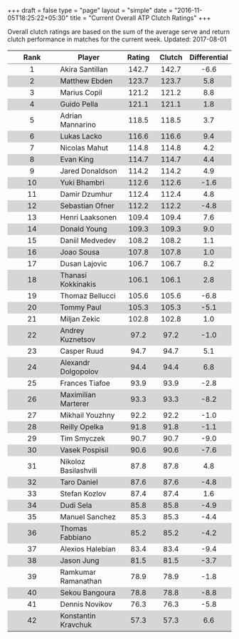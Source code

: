 +++
draft = false
type = "page" 
layout = "simple"
date = "2016-11-05T18:25:22+05:30"
title = "Current Overall ATP Clutch Ratings"
+++


Overall clutch ratings are based on the sum of the average serve and return clutch performance in matches for the current week. Updated: 2017-08-01


<table class='gmisc_table' style='border-collapse: collapse; margin-top: 1em; margin-bottom: 1em;' >
<thead>
<tr>
<th style='border-bottom: 1px solid grey; border-top: 2px solid grey; text-align: center;'>Rank</th>
<th style='border-bottom: 1px solid grey; border-top: 2px solid grey; text-align: center;'>Player</th>
<th style='border-bottom: 1px solid grey; border-top: 2px solid grey; text-align: center;'>Rating</th>
<th style='border-bottom: 1px solid grey; border-top: 2px solid grey; text-align: center;'>Clutch</th>
<th style='border-bottom: 1px solid grey; border-top: 2px solid grey; text-align: center;'>Differential</th>
</tr>
</thead>
<tbody>
<tr>
<td style='width:40%; text-align: center;'>1</td>
<td style='width:40%; text-align: left;'>Akira Santillan</td>
<td style='width:40%; text-align: center;'>142.7</td>
<td style='width:40%; text-align: center;'>142.7</td>
<td style='width:40%; text-align: center;'>-6.6</td>
</tr>
<tr style='background-color: #d6d6d6;'>
<td style='width:40%; background-color: #d6d6d6; text-align: center;'>2</td>
<td style='width:40%; background-color: #d6d6d6; text-align: left;'>Matthew Ebden</td>
<td style='width:40%; background-color: #d6d6d6; text-align: center;'>123.7</td>
<td style='width:40%; background-color: #d6d6d6; text-align: center;'>123.7</td>
<td style='width:40%; background-color: #d6d6d6; text-align: center;'>5.8</td>
</tr>
<tr>
<td style='width:40%; text-align: center;'>3</td>
<td style='width:40%; text-align: left;'>Marius Copil</td>
<td style='width:40%; text-align: center;'>121.2</td>
<td style='width:40%; text-align: center;'>121.2</td>
<td style='width:40%; text-align: center;'>8.8</td>
</tr>
<tr style='background-color: #d6d6d6;'>
<td style='width:40%; background-color: #d6d6d6; text-align: center;'>4</td>
<td style='width:40%; background-color: #d6d6d6; text-align: left;'>Guido Pella</td>
<td style='width:40%; background-color: #d6d6d6; text-align: center;'>121.1</td>
<td style='width:40%; background-color: #d6d6d6; text-align: center;'>121.1</td>
<td style='width:40%; background-color: #d6d6d6; text-align: center;'>1.8</td>
</tr>
<tr>
<td style='width:40%; text-align: center;'>5</td>
<td style='width:40%; text-align: left;'>Adrian Mannarino</td>
<td style='width:40%; text-align: center;'>118.5</td>
<td style='width:40%; text-align: center;'>118.5</td>
<td style='width:40%; text-align: center;'>3.7</td>
</tr>
<tr style='background-color: #d6d6d6;'>
<td style='width:40%; background-color: #d6d6d6; text-align: center;'>6</td>
<td style='width:40%; background-color: #d6d6d6; text-align: left;'>Lukas Lacko</td>
<td style='width:40%; background-color: #d6d6d6; text-align: center;'>116.6</td>
<td style='width:40%; background-color: #d6d6d6; text-align: center;'>116.6</td>
<td style='width:40%; background-color: #d6d6d6; text-align: center;'>9.4</td>
</tr>
<tr>
<td style='width:40%; text-align: center;'>7</td>
<td style='width:40%; text-align: left;'>Nicolas Mahut</td>
<td style='width:40%; text-align: center;'>114.8</td>
<td style='width:40%; text-align: center;'>114.8</td>
<td style='width:40%; text-align: center;'>4.2</td>
</tr>
<tr style='background-color: #d6d6d6;'>
<td style='width:40%; background-color: #d6d6d6; text-align: center;'>8</td>
<td style='width:40%; background-color: #d6d6d6; text-align: left;'>Evan King</td>
<td style='width:40%; background-color: #d6d6d6; text-align: center;'>114.7</td>
<td style='width:40%; background-color: #d6d6d6; text-align: center;'>114.7</td>
<td style='width:40%; background-color: #d6d6d6; text-align: center;'>4.4</td>
</tr>
<tr>
<td style='width:40%; text-align: center;'>9</td>
<td style='width:40%; text-align: left;'>Jared Donaldson</td>
<td style='width:40%; text-align: center;'>114.2</td>
<td style='width:40%; text-align: center;'>114.2</td>
<td style='width:40%; text-align: center;'>4.9</td>
</tr>
<tr style='background-color: #d6d6d6;'>
<td style='width:40%; background-color: #d6d6d6; text-align: center;'>10</td>
<td style='width:40%; background-color: #d6d6d6; text-align: left;'>Yuki Bhambri</td>
<td style='width:40%; background-color: #d6d6d6; text-align: center;'>112.6</td>
<td style='width:40%; background-color: #d6d6d6; text-align: center;'>112.6</td>
<td style='width:40%; background-color: #d6d6d6; text-align: center;'>-1.6</td>
</tr>
<tr>
<td style='width:40%; text-align: center;'>11</td>
<td style='width:40%; text-align: left;'>Damir Dzumhur</td>
<td style='width:40%; text-align: center;'>112.4</td>
<td style='width:40%; text-align: center;'>112.4</td>
<td style='width:40%; text-align: center;'>4.8</td>
</tr>
<tr style='background-color: #d6d6d6;'>
<td style='width:40%; background-color: #d6d6d6; text-align: center;'>12</td>
<td style='width:40%; background-color: #d6d6d6; text-align: left;'>Sebastian Ofner</td>
<td style='width:40%; background-color: #d6d6d6; text-align: center;'>112.2</td>
<td style='width:40%; background-color: #d6d6d6; text-align: center;'>112.2</td>
<td style='width:40%; background-color: #d6d6d6; text-align: center;'>-4.8</td>
</tr>
<tr>
<td style='width:40%; text-align: center;'>13</td>
<td style='width:40%; text-align: left;'>Henri Laaksonen</td>
<td style='width:40%; text-align: center;'>109.4</td>
<td style='width:40%; text-align: center;'>109.4</td>
<td style='width:40%; text-align: center;'>7.6</td>
</tr>
<tr style='background-color: #d6d6d6;'>
<td style='width:40%; background-color: #d6d6d6; text-align: center;'>14</td>
<td style='width:40%; background-color: #d6d6d6; text-align: left;'>Donald Young</td>
<td style='width:40%; background-color: #d6d6d6; text-align: center;'>109.3</td>
<td style='width:40%; background-color: #d6d6d6; text-align: center;'>109.3</td>
<td style='width:40%; background-color: #d6d6d6; text-align: center;'>9.0</td>
</tr>
<tr>
<td style='width:40%; text-align: center;'>15</td>
<td style='width:40%; text-align: left;'>Daniil Medvedev</td>
<td style='width:40%; text-align: center;'>108.2</td>
<td style='width:40%; text-align: center;'>108.2</td>
<td style='width:40%; text-align: center;'>1.1</td>
</tr>
<tr style='background-color: #d6d6d6;'>
<td style='width:40%; background-color: #d6d6d6; text-align: center;'>16</td>
<td style='width:40%; background-color: #d6d6d6; text-align: left;'>Joao Sousa</td>
<td style='width:40%; background-color: #d6d6d6; text-align: center;'>107.8</td>
<td style='width:40%; background-color: #d6d6d6; text-align: center;'>107.8</td>
<td style='width:40%; background-color: #d6d6d6; text-align: center;'>1.0</td>
</tr>
<tr>
<td style='width:40%; text-align: center;'>17</td>
<td style='width:40%; text-align: left;'>Dusan Lajovic</td>
<td style='width:40%; text-align: center;'>106.7</td>
<td style='width:40%; text-align: center;'>106.7</td>
<td style='width:40%; text-align: center;'>8.2</td>
</tr>
<tr style='background-color: #d6d6d6;'>
<td style='width:40%; background-color: #d6d6d6; text-align: center;'>18</td>
<td style='width:40%; background-color: #d6d6d6; text-align: left;'>Thanasi Kokkinakis</td>
<td style='width:40%; background-color: #d6d6d6; text-align: center;'>106.1</td>
<td style='width:40%; background-color: #d6d6d6; text-align: center;'>106.1</td>
<td style='width:40%; background-color: #d6d6d6; text-align: center;'>2.8</td>
</tr>
<tr>
<td style='width:40%; text-align: center;'>19</td>
<td style='width:40%; text-align: left;'>Thomaz Bellucci</td>
<td style='width:40%; text-align: center;'>105.6</td>
<td style='width:40%; text-align: center;'>105.6</td>
<td style='width:40%; text-align: center;'>-6.8</td>
</tr>
<tr style='background-color: #d6d6d6;'>
<td style='width:40%; background-color: #d6d6d6; text-align: center;'>20</td>
<td style='width:40%; background-color: #d6d6d6; text-align: left;'>Tommy Paul</td>
<td style='width:40%; background-color: #d6d6d6; text-align: center;'>105.3</td>
<td style='width:40%; background-color: #d6d6d6; text-align: center;'>105.3</td>
<td style='width:40%; background-color: #d6d6d6; text-align: center;'>-5.1</td>
</tr>
<tr>
<td style='width:40%; text-align: center;'>21</td>
<td style='width:40%; text-align: left;'>Miljan Zekic</td>
<td style='width:40%; text-align: center;'>102.8</td>
<td style='width:40%; text-align: center;'>102.8</td>
<td style='width:40%; text-align: center;'>1.0</td>
</tr>
<tr style='background-color: #d6d6d6;'>
<td style='width:40%; background-color: #d6d6d6; text-align: center;'>22</td>
<td style='width:40%; background-color: #d6d6d6; text-align: left;'>Andrey Kuznetsov</td>
<td style='width:40%; background-color: #d6d6d6; text-align: center;'>97.2</td>
<td style='width:40%; background-color: #d6d6d6; text-align: center;'>97.2</td>
<td style='width:40%; background-color: #d6d6d6; text-align: center;'>-1.0</td>
</tr>
<tr>
<td style='width:40%; text-align: center;'>23</td>
<td style='width:40%; text-align: left;'>Casper Ruud</td>
<td style='width:40%; text-align: center;'>94.7</td>
<td style='width:40%; text-align: center;'>94.7</td>
<td style='width:40%; text-align: center;'>5.1</td>
</tr>
<tr style='background-color: #d6d6d6;'>
<td style='width:40%; background-color: #d6d6d6; text-align: center;'>24</td>
<td style='width:40%; background-color: #d6d6d6; text-align: left;'>Alexandr Dolgopolov</td>
<td style='width:40%; background-color: #d6d6d6; text-align: center;'>94.4</td>
<td style='width:40%; background-color: #d6d6d6; text-align: center;'>94.4</td>
<td style='width:40%; background-color: #d6d6d6; text-align: center;'>6.8</td>
</tr>
<tr>
<td style='width:40%; text-align: center;'>25</td>
<td style='width:40%; text-align: left;'>Frances Tiafoe</td>
<td style='width:40%; text-align: center;'>93.9</td>
<td style='width:40%; text-align: center;'>93.9</td>
<td style='width:40%; text-align: center;'>-2.8</td>
</tr>
<tr style='background-color: #d6d6d6;'>
<td style='width:40%; background-color: #d6d6d6; text-align: center;'>26</td>
<td style='width:40%; background-color: #d6d6d6; text-align: left;'>Maximilian Marterer</td>
<td style='width:40%; background-color: #d6d6d6; text-align: center;'>93.3</td>
<td style='width:40%; background-color: #d6d6d6; text-align: center;'>93.3</td>
<td style='width:40%; background-color: #d6d6d6; text-align: center;'>-8.2</td>
</tr>
<tr>
<td style='width:40%; text-align: center;'>27</td>
<td style='width:40%; text-align: left;'>Mikhail Youzhny</td>
<td style='width:40%; text-align: center;'>92.2</td>
<td style='width:40%; text-align: center;'>92.2</td>
<td style='width:40%; text-align: center;'>-1.0</td>
</tr>
<tr style='background-color: #d6d6d6;'>
<td style='width:40%; background-color: #d6d6d6; text-align: center;'>28</td>
<td style='width:40%; background-color: #d6d6d6; text-align: left;'>Reilly Opelka</td>
<td style='width:40%; background-color: #d6d6d6; text-align: center;'>91.8</td>
<td style='width:40%; background-color: #d6d6d6; text-align: center;'>91.8</td>
<td style='width:40%; background-color: #d6d6d6; text-align: center;'>-1.1</td>
</tr>
<tr>
<td style='width:40%; text-align: center;'>29</td>
<td style='width:40%; text-align: left;'>Tim Smyczek</td>
<td style='width:40%; text-align: center;'>90.7</td>
<td style='width:40%; text-align: center;'>90.7</td>
<td style='width:40%; text-align: center;'>-9.0</td>
</tr>
<tr style='background-color: #d6d6d6;'>
<td style='width:40%; background-color: #d6d6d6; text-align: center;'>30</td>
<td style='width:40%; background-color: #d6d6d6; text-align: left;'>Vasek Pospisil</td>
<td style='width:40%; background-color: #d6d6d6; text-align: center;'>90.6</td>
<td style='width:40%; background-color: #d6d6d6; text-align: center;'>90.6</td>
<td style='width:40%; background-color: #d6d6d6; text-align: center;'>-7.6</td>
</tr>
<tr>
<td style='width:40%; text-align: center;'>31</td>
<td style='width:40%; text-align: left;'>Nikoloz Basilashvili</td>
<td style='width:40%; text-align: center;'>87.8</td>
<td style='width:40%; text-align: center;'>87.8</td>
<td style='width:40%; text-align: center;'>4.8</td>
</tr>
<tr style='background-color: #d6d6d6;'>
<td style='width:40%; background-color: #d6d6d6; text-align: center;'>32</td>
<td style='width:40%; background-color: #d6d6d6; text-align: left;'>Taro Daniel</td>
<td style='width:40%; background-color: #d6d6d6; text-align: center;'>87.6</td>
<td style='width:40%; background-color: #d6d6d6; text-align: center;'>87.6</td>
<td style='width:40%; background-color: #d6d6d6; text-align: center;'>-4.8</td>
</tr>
<tr>
<td style='width:40%; text-align: center;'>33</td>
<td style='width:40%; text-align: left;'>Stefan Kozlov</td>
<td style='width:40%; text-align: center;'>87.4</td>
<td style='width:40%; text-align: center;'>87.4</td>
<td style='width:40%; text-align: center;'>1.6</td>
</tr>
<tr style='background-color: #d6d6d6;'>
<td style='width:40%; background-color: #d6d6d6; text-align: center;'>34</td>
<td style='width:40%; background-color: #d6d6d6; text-align: left;'>Dudi Sela</td>
<td style='width:40%; background-color: #d6d6d6; text-align: center;'>85.8</td>
<td style='width:40%; background-color: #d6d6d6; text-align: center;'>85.8</td>
<td style='width:40%; background-color: #d6d6d6; text-align: center;'>-4.9</td>
</tr>
<tr>
<td style='width:40%; text-align: center;'>35</td>
<td style='width:40%; text-align: left;'>Manuel Sanchez</td>
<td style='width:40%; text-align: center;'>85.3</td>
<td style='width:40%; text-align: center;'>85.3</td>
<td style='width:40%; text-align: center;'>-4.4</td>
</tr>
<tr style='background-color: #d6d6d6;'>
<td style='width:40%; background-color: #d6d6d6; text-align: center;'>36</td>
<td style='width:40%; background-color: #d6d6d6; text-align: left;'>Thomas Fabbiano</td>
<td style='width:40%; background-color: #d6d6d6; text-align: center;'>85.2</td>
<td style='width:40%; background-color: #d6d6d6; text-align: center;'>85.2</td>
<td style='width:40%; background-color: #d6d6d6; text-align: center;'>-4.2</td>
</tr>
<tr>
<td style='width:40%; text-align: center;'>37</td>
<td style='width:40%; text-align: left;'>Alexios Halebian</td>
<td style='width:40%; text-align: center;'>83.4</td>
<td style='width:40%; text-align: center;'>83.4</td>
<td style='width:40%; text-align: center;'>-9.4</td>
</tr>
<tr style='background-color: #d6d6d6;'>
<td style='width:40%; background-color: #d6d6d6; text-align: center;'>38</td>
<td style='width:40%; background-color: #d6d6d6; text-align: left;'>Jason Jung</td>
<td style='width:40%; background-color: #d6d6d6; text-align: center;'>81.5</td>
<td style='width:40%; background-color: #d6d6d6; text-align: center;'>81.5</td>
<td style='width:40%; background-color: #d6d6d6; text-align: center;'>-3.7</td>
</tr>
<tr>
<td style='width:40%; text-align: center;'>39</td>
<td style='width:40%; text-align: left;'>Ramkumar Ramanathan</td>
<td style='width:40%; text-align: center;'>78.9</td>
<td style='width:40%; text-align: center;'>78.9</td>
<td style='width:40%; text-align: center;'>-1.8</td>
</tr>
<tr style='background-color: #d6d6d6;'>
<td style='width:40%; background-color: #d6d6d6; text-align: center;'>40</td>
<td style='width:40%; background-color: #d6d6d6; text-align: left;'>Sekou Bangoura</td>
<td style='width:40%; background-color: #d6d6d6; text-align: center;'>78.8</td>
<td style='width:40%; background-color: #d6d6d6; text-align: center;'>78.8</td>
<td style='width:40%; background-color: #d6d6d6; text-align: center;'>-8.8</td>
</tr>
<tr>
<td style='width:40%; text-align: center;'>41</td>
<td style='width:40%; text-align: left;'>Dennis Novikov</td>
<td style='width:40%; text-align: center;'>76.3</td>
<td style='width:40%; text-align: center;'>76.3</td>
<td style='width:40%; text-align: center;'>-5.8</td>
</tr>
<tr style='background-color: #d6d6d6;'>
<td style='width:40%; background-color: #d6d6d6; border-bottom: 2px solid grey; text-align: center;'>42</td>
<td style='width:40%; background-color: #d6d6d6; border-bottom: 2px solid grey; text-align: left;'>Konstantin Kravchuk</td>
<td style='width:40%; background-color: #d6d6d6; border-bottom: 2px solid grey; text-align: center;'>57.3</td>
<td style='width:40%; background-color: #d6d6d6; border-bottom: 2px solid grey; text-align: center;'>57.3</td>
<td style='width:40%; background-color: #d6d6d6; border-bottom: 2px solid grey; text-align: center;'>6.6</td>
</tr>
</tbody>
</table>
